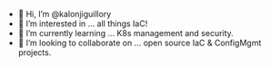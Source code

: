 - 👋 Hi, I’m @kalonjiguillory
- 👀 I’m interested in ... all things IaC!
- 🌱 I’m currently learning ... K8s management and security.
- 💞️ I’m looking to collaborate on ... open source IaC & ConfigMgmt projects.

<!---
kalonjiguillory/kalonjiguillory is a ✨ special ✨ repository because its `README.md` (this file) appears on your GitHub profile.
You can click the Preview link to take a look at your changes.
--->
